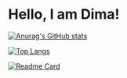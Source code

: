 # Hello, I am Dima!

[![Anurag's GitHub stats](https://github-readme-stats.vercel.app/api?username=ArchieSW)](https://github.com/ArchieSW)

[![Top Langs](https://github-readme-stats.vercel.app/api/top-langs/?username=anuraghazra&layout=compact&hide=TeX)](https://github.com/ArchieSW)

[![Readme Card](https://github-readme-stats.vercel.app/api/pin/?username=ArchieSW&repo=weather-notifier)](https://github.com/ArchieSW/weather-notifier)
